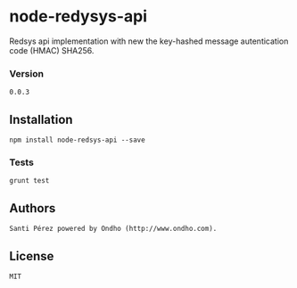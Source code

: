 # node-redysys-api

Redsys api implementation with new the key-hashed message autentication code (HMAC) SHA256.

### Version
	0.0.3

## Installation

	npm install node-redsys-api --save

### Tests
	
	grunt test

## Authors

	Santi Pérez powered by Ondho (http://www.ondho.com).

## License

	MIT

